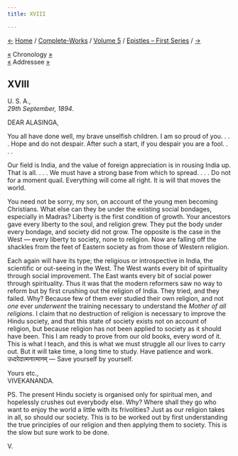 ```yaml
---
title: XVIII

---
```

<div>

[←](017_alasinga.htm) [Home](../../../index.htm) /
[Complete-Works](../../complete_works.htm) / [Volume
5](../volume_5_contents.htm) / [Epistles – First
Series](epistles_first_series_contents.htm) / [→](019_vehemia.htm)

  

[«](../../volume_9/letters_fifth_series/037_mother.htm) Chronology
[»](../../volume_9/letters_fifth_series/038_mother.htm)  
[«](017_alasinga.htm) Addressee [»](021_blessed_and_beloved.htm)

## XVIII

U. S. A.,  
*29th September, 1894*.

DEAR ALASINGA,

You all have done well, my brave unselfish children. I am so proud of
you. . . . Hope and do not despair. After such a start, if you despair
you are a fool. . . .

Our field is India, and the value of foreign appreciation is in rousing
India up. That is all. . . . We must have a strong base from which to
spread. . . . Do not for a moment quail. Everything will come all right.
It is will that moves the world.

You need not be sorry, my son, on account of the young men becoming
Christians. What else can they be under the existing social bondages,
especially in Madras? Liberty is the first condition of growth. Your
ancestors gave every liberty to the soul, and religion grew. They put
the body under every bondage, and society did not grow. The opposite is
the case in the West — every liberty to society, none to religion. Now
are falling off the shackles from the feet of Eastern society as from
those of Western religion.

Each again will have its type; the religious or introspective in India,
the scientific or out-seeing in the West. The West wants every bit of
spirituality through social improvement. The East wants every bit of
social power through spirituality. Thus it was that the modern reformers
saw no way to reform but by first crushing out the religion of India.
They tried, and they failed. Why? Because few of them ever studied their
own religion, and not *one* ever *underwent* the training necessary to
understand the *Mother of all religions*. I claim that no destruction of
religion is necessary to improve the Hindu society, and that this state
of society exists not on account of religion, but because religion has
not been applied to society as it should have been. This I am ready to
prove from our old books, every word of it. This is what I teach, and
this is what we must struggle all our lives to carry out. But it will
take time, a long time to study. Have patience and
work. उध्दरेदात्मनात्मानम् — Save yourself by yourself.

Yours etc.,  
VIVEKANANDA.

  
PS. The present Hindu society is organised only for spiritual men, and
hopelessly crushes out everybody else. Why? Where shall they go who want
to enjoy the world a little with its frivolities? Just as our religion
takes in all, so should our society. This is to be worked out by first
understanding the true principles of our religion and then applying them
to society. This is the slow but sure work to be done.

V.

</div>
